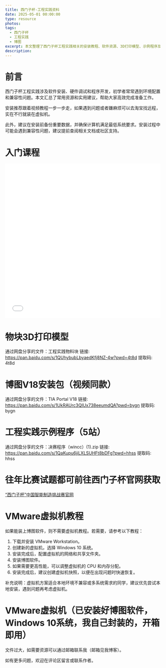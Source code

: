 ```yaml
---
title: 西门子杯-工程实践资料
date: 2025-05-01 00:00:00
type: resource
photos: 
tags:
  - 西门子杯
  - 工程实践
  - 博图
excerpt: 本文整理了西门子杯工程实践相关的安装教程、软件资源、3D打印模型、示例程序及虚拟机解决方案，适合初学者和参赛同学快速上手。
description: 
---
```


# 前言

西门子杯工程实践涉及软件安装、硬件调试和程序开发，初学者常常遇到环境配置和兼容性问题。本文汇总了常用资源和实用建议，帮助大家高效完成准备工作。

安装推荐跟着视频教程一步一步走，如果遇到问题或者嫌麻烦可以去淘宝找远程，实在不行就装在虚拟机。

此外，建议在安装前备份重要数据，并确保计算机满足最低系统要求。安装过程中可能会遇到兼容性问题，建议提前查阅相关文档或社区支持。

# 入门课程

<iframe src="//player.bilibili.com/player.html?isOutside=true&aid=714104534&bvid=BV1FX4y157tU&cid=31162174752&p=1" scrolling="no" border="0" frameborder="no" framespacing="0" allowfullscreen="true" style="width: 100%; height: 500px;"></iframe>


# 物块3D打印模型

通过网盘分享的文件：工程实践物料块
链接: https://pan.baidu.com/s/1QUhybubLbyaedKfj8NZ-4w?pwd=4t8d 提取码: 4t8d

# 博图V18安装包（视频同款）

通过网盘分享的文件：TIA Portal V18
链接: https://pan.baidu.com/s/1UkRAUrc3QIUx738eeumdQA?pwd=bygn 提取码: bygn

# 工程实践示例程序（5站）

通过网盘分享的文件：决赛程序（wincc）(1).zip
链接: https://pan.baidu.com/s/1QaKupu6jiLXLSUHFt8bDFg?pwd=hhss 提取码: hhss

# 往年比赛试题都可前往西门子杯官网获取

[“西门子杯”中国智能制造挑战赛官网](http://www.siemenscup-cimc.org.cn/)

# VMware虚拟机教程

如果能装上博图软件，则不需要虚拟机教程。若需要，请参考以下教程：

1. 下载并安装 VMware Workstation。
2. 创建新的虚拟机，选择 Windows 10 系统。
3. 安装完成后，配置虚拟机的网络和共享文件夹。
4. 安装博图软件。
5. 如果需要更高性能，可以调整虚拟机的 CPU 和内存分配。
6. 安装完成后，建议创建虚拟机快照，以便在出现问题时快速恢复。

补充说明：虚拟机方案适合本地环境不兼容或多系统需求的同学，建议优先尝试本地安装，遇到问题再考虑虚拟机。

# VMware虚拟机（已安装好博图软件，Windows 10系统，我自己封装的，开箱即用）

文件过大，如需要资源可以通过邮箱联系我（邮箱见我博客）。

如有更多问题，欢迎在评论区留言或联系作者。